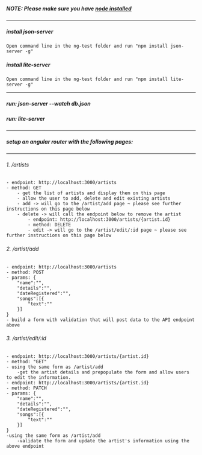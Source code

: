 ##### NOTE: Please make sure you have [node installed](https://nodejs.org/en/)
****

##### install json-server
```text
Open command line in the ng-test folder and run "npm install json-server -g"
```
##### install lite-server
```text
Open command line in the ng-test folder and run "npm install lite-server -g"
```
____
##### run: json-server --watch db.json
##### run: lite-server
____

##### setup an angular router with the following pages:
____

###### 1.  /artists
```text
- endpoint: http://localhost:3000/artists
- method: GET
    - get the list of artists and display them on this page
    - allow the user to add, delete and edit existing artists
    - add -> will go to the /artist/add page ~ please see further instructions on this page below
    - delete -> will call the endpoint below to remove the artist
        - endpoint: http://localhost:3000/artists/{artist.id}
        - method: DELETE
        - edit -> will go to the /artist/edit/:id page ~ please see further instructions on this page below
```

###### 2.  /artist/add
```text
- endpoint: http://localhost:3000/artists
- method: POST
- params: {
    "name":"",
    "details":"",
    "dateRegistered":"",
    "songs":[{
        "text":""
    }]
}
- build a form with validation that will post data to the API endpoint above
```

###### 3.  /artist/edit/:id
```text
- endpoint: http://localhost:3000/artists/{artist.id}
- method: "GET"
- using the same form as /artist/add
    -get the artist details and prepopulate the form and allow users to edit the information.
- endpoint: http://localhost:3000/artists/{artist.id}
- method: PATCH
- params: {
    "name":"",
    "details":"",
    "dateRegistered":"",
    "songs":[{
        "text":""
    }]
}
-using the same form as /artist/add
    -validate the form and update the artist's information using the above endpoint
```        
